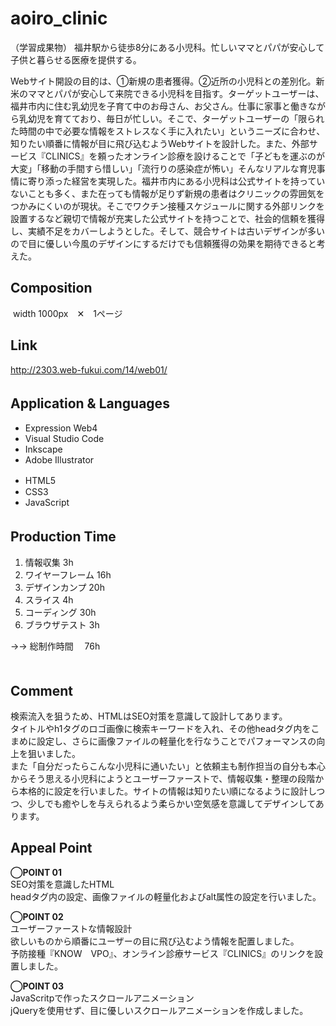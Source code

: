 # aoiro_clinic
（学習成果物）
福井駅から徒歩8分にある小児科。忙しいママとパパが安心して子供と暮らせる医療を提供する。

Webサイト開設の目的は、①新規の患者獲得。②近所の小児科との差別化。新米のママとパパが安心して来院できる小児科を目指す。ターゲットユーザーは、福井市内に住む乳幼児を子育て中のお母さん、お父さん。仕事に家事と働きながら乳幼児を育てており、毎日が忙しい。そこで、ターゲットユーザーの「限られた時間の中で必要な情報をストレスなく手に入れたい」というニーズに合わせ、知りたい順番に情報が目に飛び込むようWebサイトを設計した。また、外部サービス『CLINICS』を頼ったオンライン診療を設けることで「子どもを運ぶのが大変」「移動の手間すら惜しい」「流行りの感染症が怖い」そんなリアルな育児事情に寄り添った経営を実現した。福井市内にある小児科は公式サイトを持っていないことも多く、また在っても情報が足りず新規の患者はクリニックの雰囲気をつかみにくいのが現状。そこでワクチン接種スケジュールに関する外部リンクを設置するなど親切で情報が充実した公式サイトを持つことで、社会的信頼を獲得し、実績不足をカバーしようとした。そして、競合サイトは古いデザインが多いので目に優しい今風のデザインにするだけでも信頼獲得の効果を期待できると考えた。

## Composition
 width 1000px　✕　1ページ<br>

## Link
http://2303.web-fukui.com/14/web01/

## Application & Languages　　
<ul>
  <li>Expression Web4</li>
  <li>Visual Studio Code</li>
  <li>Inkscape</li>
  <li>Adobe Illustrator</li>
</ul>
<ul>
  <li>HTML5　</li>
  <li>CSS3</li>
  <li>JavaScript</li>
</ul>

## Production Time　
<ol>
  <li>情報収集 3h</li>
  <li>ワイヤーフレーム 16h</li>
  <li>デザインカンプ 20h</li>
  <li>スライス  4h</li>
  <li>コーディング 30h</li>
  <li>ブラウザテスト 3h</li>
</ol>
→→ 総制作時間　       76h<br>　

## Comment
検索流入を狙うため、HTMLはSEO対策を意識して設計してあります。<br>
タイトルやh1タグのロゴ画像に検索キーワードを入れ、その他headタグ内をこまめに設定し、さらに画像ファイルの軽量化を行なうことでパフォーマンスの向上を狙いました。<br>
また「自分だったらこんな小児科に通いたい」と依頼主も制作担当の自分も本心からそう思える小児科にようとユーザーファーストで、情報収集・整理の段階から本格的に設定を行いました。サイトの情報は知りたい順になるように設計しつつ、少しでも癒やしを与えられるよう柔らかい空気感を意識してデザインしてあります。


## Appeal Point
**◯POINT 01**<br>
SEO対策を意識したHTML<br>
headタグ内の設定、画像ファイルの軽量化およびalt属性の設定を行いました。<br>


**◯POINT 02**<br>
ユーザーファーストな情報設計<br>
欲しいものから順番にユーザーの目に飛び込むよう情報を配置しました。<br>
予防接種『KNOW　VPO』、オンライン診療サービス『CLINICS』のリンクを設置しました。<br>


**◯POINT 03**<br>
JavaScritpで作ったスクロールアニメーション<br>
jQueryを使用せず、目に優しいスクロールアニメーションを作成しました。<br>
